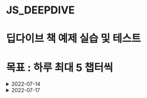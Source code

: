# JS_DEEPDIVE

# 딥다이브 책 예제 실습 및 테스트

# 목표 : 하루 최대 5 챕터씩

<details><summary>2022-07-14</summary>
</br>
    2.8절까지 진행
</details>

<details><summary>2022-07-17</summary>
</br>
2.11절까지 진행

<h2>비교 연산자</h2>

```javascript
1. 5 > 4
2. "apple" > "pineapple"
3. "2" > "12"
4. undefined == null
5. undefined === null
6. null == "\n0\n"
7. null === +"\n0\n"
```

<div>
1. 명백히 true </br>
2. 문자열 비교시, 사전순으로 비교를 한다. 아스키코드상으로 a가 p보다 작으므로 false이다.</br>
3. 문자열 비교이므로 2가 1보다 크기때문에 true이다.</br>
4. 동등비교 연산자에서 undefined와 null은 동치이다.</br>
5. ===는 타입까지 완벽하게 일치하는지 확인하기 때문에 false이다.</br>
6. null은 undefined외에 그 어떤 값과도 동일하지 않다, false.</br>
7. 6번과 같은이유로, 타입이 다르므로 false.</br>
</div>

<h2>논리 연산자</h2>
</br>
or 비교시 모두 false라면 가장 마지막 값을 반환한다.
</br>
단락평가로 인해 true를 만난 이후의 조건들은 실행되지 않는다.
<br>

```javascript
true || alert("not printed");
```

</details>

